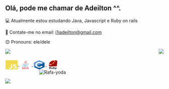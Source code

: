 ## Olá, pode me chamar de Adeilton ^^. 

💻 Atualmente estou estudando Java, Javascript e Ruby on rails<p>
🔵 Contate-me no email: i1iadeilton@gmail.com<p>
😊 Pronouns: ele/dele
  
<div>
  <a href="https://github.com/i1iadeilton">
  <img height="165em" src="https://github-readme-stats.vercel.app/api?username=i1iadeilton&show_icons=true&theme=gruvbox&include_all_commits=true&count_private=true"/>
  <img align="right" height="160em" src="https://github-readme-stats.vercel.app/api/top-langs/?username=i1iadeilton&layout=compact&langs_count=7&theme=gruvbox"/>
</div>
<div style="display: inline_block"><br>
  <img align="center" alt="Ade-Js" height="30" width="40" src="https://raw.githubusercontent.com/devicons/devicon/master/icons/javascript/javascript-plain.svg">
  <img align="center" alt="Ade-Ts" height="30" width="40" src="https://raw.githubusercontent.com/devicons/devicon/master/icons/java/java-original-wordmark.svg">
  <img align="center" alt="Ade-React" height="30" width="40" src="https://raw.githubusercontent.com/devicons/devicon/master/icons/c/c-original.svg">
  <img align="center" alt="Ade-HTML" height="30" width="40" src="https://raw.githubusercontent.com/devicons/devicon/master/icons/ruby/ruby-original-wordmark.svg">
  <img align="right" alt="Rafa-yoda" height="380" width="380" src="https://media3.giphy.com/media/RlHVpsV3w8zO9lyE2E/giphy.gif">
</div>
  
   ##
 
<div> 
  <a href="https://www.linkedin.com/in/jos%C3%A9-adeilton-da-silva-aa844b1b9/" target="_blank"><img src="https://img.shields.io/badge/-LinkedIn-%230077B5?style=for-the-   badge&logo=linkedin&logoColor=white" target="_blank"></a> 
</div>  
